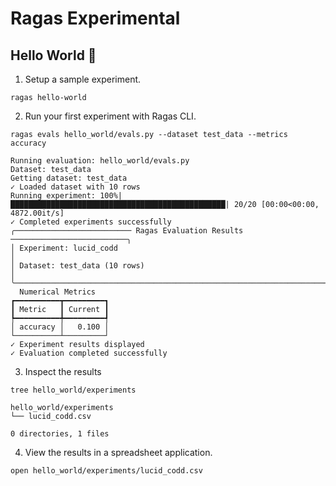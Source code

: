 # Ragas Experimental

## Hello World 👋

1. Setup a sample experiment. 

```
ragas hello-world
```

2. Run your first experiment with Ragas CLI.

```
ragas evals hello_world/evals.py --dataset test_data --metrics accuracy
```

```
Running evaluation: hello_world/evals.py
Dataset: test_data
Getting dataset: test_data
✓ Loaded dataset with 10 rows
Running experiment: 100%|████████████████████████████████████████████████| 20/20 [00:00<00:00, 4872.00it/s]
✓ Completed experiments successfully
╭────────────────────────── Ragas Evaluation Results ──────────────────────────╮
│ Experiment: lucid_codd                                                       │
│ Dataset: test_data (10 rows)                                                 │
╰──────────────────────────────────────────────────────────────────────────────╯
  Numerical Metrics   
┏━━━━━━━━━━┳━━━━━━━━━┓
┃ Metric   ┃ Current ┃
┡━━━━━━━━━━╇━━━━━━━━━┩
│ accuracy │   0.100 │
└──────────┴─────────┘
✓ Experiment results displayed
✓ Evaluation completed successfully
```

3. Inspect the results 

```
tree hello_world/experiments
```

```
hello_world/experiments
└── lucid_codd.csv

0 directories, 1 files
```

4. View the results in a spreadsheet application.

```
open hello_world/experiments/lucid_codd.csv
```

